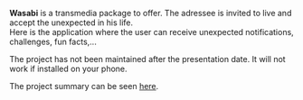 **Wasabi** is a transmedia package to offer. The adressee is invited to live and accept the unexpected in his life.  
Here is the application where the user can receive unexpected notifications, challenges, fun facts,...


The project has not been maintained after the presentation date. It will not work if installed on your phone.

The project summary can be seen [here](http://chloelumi.net/work/wasabi).
